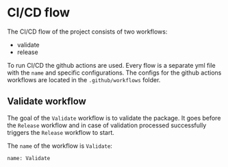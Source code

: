 # CI/CD flow

The CI/CD flow of the project consists of two workflows:
- validate
- release

To run CI/CD the github actions are used. Every flow is a separate yml file with the `name` and specific configurations. The configs for the github actions workflows are located in the `.github/workflows` folder.

## Validate workflow

The goal of the `Validate` workflow is to validate the package. It goes before the `Release` workflow and in case of validation processed successfully triggers the `Release` workflow to start.

The `name` of the workflow is `Validate`:

```
name: Validate
```
